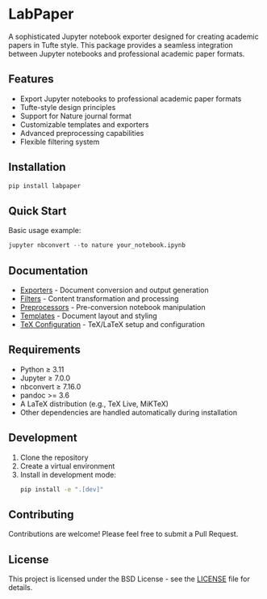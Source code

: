 # LabPaper

A sophisticated Jupyter notebook exporter designed for creating academic papers in Tufte style. This package provides a seamless integration between Jupyter notebooks and professional academic paper formats.

## Features

- Export Jupyter notebooks to professional academic paper formats
- Tufte-style design principles
- Support for Nature journal format
- Customizable templates and exporters
- Advanced preprocessing capabilities
- Flexible filtering system

## Installation

```bash
pip install labpaper
```

## Quick Start

Basic usage example:

```python
jupyter nbconvert --to nature your_notebook.ipynb
```

## Documentation

- [Exporters](docs/exporters.md) - Document conversion and output generation
- [Filters](docs/filters.md) - Content transformation and processing
- [Preprocessors](docs/preprocessors.md) - Pre-conversion notebook manipulation
- [Templates](docs/templates.md) - Document layout and styling
- [TeX Configuration](docs/texmf.md) - TeX/LaTeX setup and configuration

## Requirements

- Python ≥ 3.11
- Jupyter ≥ 7.0.0
- nbconvert ≥ 7.16.0
- pandoc >= 3.6
- A LaTeX distribution (e.g., TeX Live, MiKTeX)
- Other dependencies are handled automatically during installation

## Development

1. Clone the repository
2. Create a virtual environment
3. Install in development mode:
   ```bash
   pip install -e ".[dev]"
   ```

## Contributing

Contributions are welcome! Please feel free to submit a Pull Request.

## License

This project is licensed under the BSD License - see the [LICENSE](LICENSE) file for details.